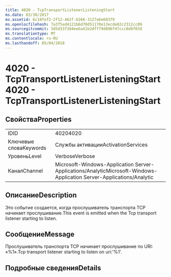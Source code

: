 ```yaml
---
title: 4020 - TcpTransportListenerListeningStart
ms.date: 03/30/2017
ms.assetid: 6c10fef2-2f12-462f-b266-3127a6e60379
ms.openlocfilehash: 7a3f5ad4121b6d70d51170e13ecde82c2312cc09
ms.sourcegitcommit: 3d5d33f384eeba41b2dff79d096f47ccc8d8f03d
ms.translationtype: MT
ms.contentlocale: ru-RU
ms.lasthandoff: 05/04/2018
---
```

# <a name="4020---tcptransportlistenerlisteningstart"></a><span data-ttu-id="4809e-102">4020 - TcpTransportListenerListeningStart</span><span class="sxs-lookup"><span data-stu-id="4809e-102">4020 - TcpTransportListenerListeningStart</span></span>
## <a name="properties"></a><span data-ttu-id="4809e-103">Свойства</span><span class="sxs-lookup"><span data-stu-id="4809e-103">Properties</span></span>  
  
|||  
|-|-|  
|<span data-ttu-id="4809e-104">ID</span><span class="sxs-lookup"><span data-stu-id="4809e-104">ID</span></span>|<span data-ttu-id="4809e-105">4020</span><span class="sxs-lookup"><span data-stu-id="4809e-105">4020</span></span>|  
|<span data-ttu-id="4809e-106">Ключевые слова</span><span class="sxs-lookup"><span data-stu-id="4809e-106">Keywords</span></span>|<span data-ttu-id="4809e-107">Службы активации</span><span class="sxs-lookup"><span data-stu-id="4809e-107">ActivationServices</span></span>|  
|<span data-ttu-id="4809e-108">Уровень</span><span class="sxs-lookup"><span data-stu-id="4809e-108">Level</span></span>|<span data-ttu-id="4809e-109">Verbose</span><span class="sxs-lookup"><span data-stu-id="4809e-109">Verbose</span></span>|  
|<span data-ttu-id="4809e-110">Канал</span><span class="sxs-lookup"><span data-stu-id="4809e-110">Channel</span></span>|<span data-ttu-id="4809e-111">Microsoft-Windows-Application Server-Applications/Analytic</span><span class="sxs-lookup"><span data-stu-id="4809e-111">Microsoft-Windows-Application Server-Applications/Analytic</span></span>|  
  
## <a name="description"></a><span data-ttu-id="4809e-112">Описание</span><span class="sxs-lookup"><span data-stu-id="4809e-112">Description</span></span>  
 <span data-ttu-id="4809e-113">Это событие создается, когда прослушиватель транспорта TCP начинает прослушивание.</span><span class="sxs-lookup"><span data-stu-id="4809e-113">This event is emitted when the Tcp transport listener starting to listen.</span></span>  
  
## <a name="message"></a><span data-ttu-id="4809e-114">Сообщение</span><span class="sxs-lookup"><span data-stu-id="4809e-114">Message</span></span>  
 <span data-ttu-id="4809e-115">Прослушиватель транспорта TCP начинает прослушивание по URI: «%1».</span><span class="sxs-lookup"><span data-stu-id="4809e-115">Tcp transport listener starting to listen on uri:'%1'.</span></span>  
  
## <a name="details"></a><span data-ttu-id="4809e-116">Подробные сведения</span><span class="sxs-lookup"><span data-stu-id="4809e-116">Details</span></span>
